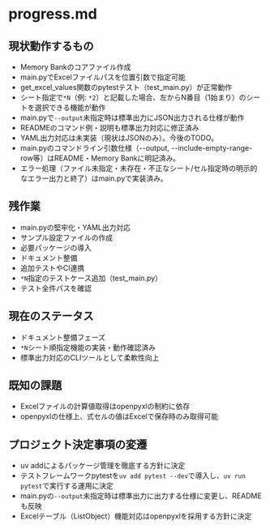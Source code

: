 # progress.md

## 現状動作するもの
- Memory Bankのコアファイル作成
- main.pyでExcelファイルパスを位置引数で指定可能
- get_excel_values関数のpytestテスト（test_main.py）が正常動作
- シート指定で`*N`（例: `*2`）と記載した場合、左からN番目（1始まり）のシートを選択できる機能が動作
- main.pyで`--output`未指定時は標準出力にJSON出力される仕様が動作
- READMEのコマンド例・説明も標準出力対応に修正済み
- YAML出力対応は未実装（現状はJSONのみ）。今後のTODO。
- main.pyのコマンドライン引数仕様（--output, --include-empty-range-row等）はREADME・Memory Bankに明記済み。
- エラー処理（ファイル未指定・未存在・不正なシート/セル指定時の明示的なエラー出力と終了）はmain.pyで実装済み。

## 残作業
- main.pyの堅牢化・YAML出力対応
- サンプル設定ファイルの作成
- 必要パッケージの導入
- ドキュメント整備
- 追加テストやCI連携
- `*N`指定のテストケース追加（test_main.py）
- テスト全件パスを確認

## 現在のステータス
- ドキュメント整備フェーズ
- `*N`シート順指定機能の実装・動作確認済み
- 標準出力対応のCLIツールとして柔軟性向上

## 既知の課題
- Excelファイルの計算値取得はopenpyxlの制約に依存
- openpyxlの仕様上、式セルの値はExcelで保存時のみ取得可能

## プロジェクト決定事項の変遷
- uv addによるパッケージ管理を徹底する方針に決定
- テストフレームワークpytestを`uv add pytest --dev`で導入し、`uv run pytest`で実行する運用に決定
- main.pyの`--output`未指定時は標準出力に出力する仕様に変更し、READMEも反映
- Excelテーブル（ListObject）機能対応はopenpyxlを採用する方針に決定
